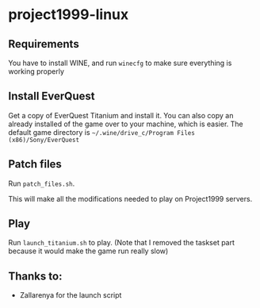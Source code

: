 # project1999-linux

## Requirements
You have to install WINE, and run `winecfg` to make sure everything is working properly

## Install EverQuest
Get a copy of EverQuest Titanium and install it. You can also copy an already installed of the game over to your machine, which is easier.
The default game directory is `~/.wine/drive_c/Program Files (x86)/Sony/EverQuest`

## Patch files
Run `patch_files.sh`.

This will make all the modifications needed to play on Project1999 servers.

## Play
Run `launch_titanium.sh` to play. (Note that I removed the taskset part because it would make the game run really slow)

## Thanks to:
- Zallarenya for the launch script
